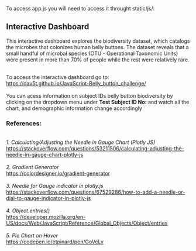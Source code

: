 To access app.js you will need to access it throught static/js/:

## Interactive Dashboard
This interactive dashboard explores the biodiversity dataset, which catalogs the microbes that colonizes human belly buttons. The dataset reveals that a small handful of microbal species (OTU - Operational Taxonomic Units) were present in more than 70% of people while the rest were relatively rare. 

<br>To access the interactive dashboard go to: https://dav5t.github.io/JavaScript-Belly_button_challenge/<br>
<br>You can acess information on subject IDs belly button biodiversity by clicking on the dropdown menu under **Test Subject ID No:** and watch all the chart, and demographic information change accordingly 

### References:
<br>*1. Calculating/Adjusting the Needle in Gauge Chart (Plotly JS)*
<br>https://stackoverflow.com/questions/53211506/calculating-adjusting-the-needle-in-gauge-chart-plotly-js
<br>
<br>*2. Gradient Generator*
<br>https://colordesigner.io/gradient-generator 
<br>
<br>*3. Needle for Gauge indicator in plotly.js*
<br>https://stackoverflow.com/questions/67529286/how-to-add-a-needle-or-dial-to-gauge-indicator-in-plotly-js
<br>
<br>*4. Object.entries()*
<br>https://developer.mozilla.org/en-US/docs/Web/JavaScript/Reference/Global_Objects/Object/entries
<br>
<br>*5. Pie Chart on Hover*
<br>https://codepen.io/etpinard/pen/GoVeLv  






